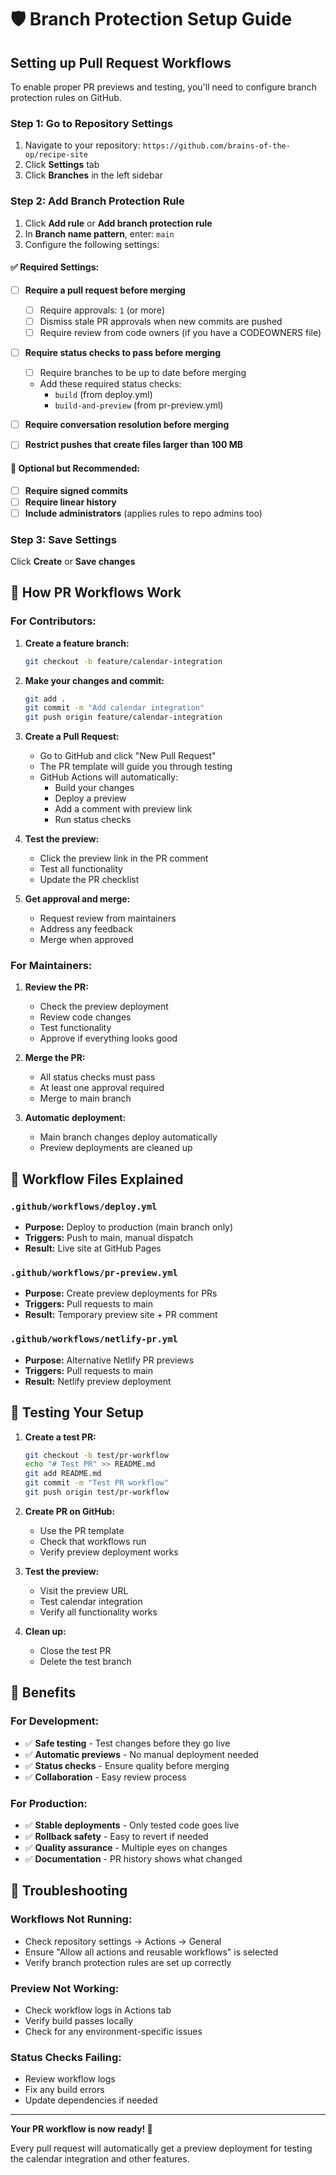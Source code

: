 # 🛡️ Branch Protection Setup Guide

## Setting up Pull Request Workflows

To enable proper PR previews and testing, you'll need to configure branch protection rules on GitHub.

### Step 1: Go to Repository Settings
1. Navigate to your repository: `https://github.com/brains-of-the-op/recipe-site`
2. Click **Settings** tab
3. Click **Branches** in the left sidebar

### Step 2: Add Branch Protection Rule
1. Click **Add rule** or **Add branch protection rule**
2. In **Branch name pattern**, enter: `main`
3. Configure the following settings:

#### ✅ Required Settings:
- [ ] **Require a pull request before merging**
  - [ ] Require approvals: `1` (or more)
  - [ ] Dismiss stale PR approvals when new commits are pushed
  - [ ] Require review from code owners (if you have a CODEOWNERS file)

- [ ] **Require status checks to pass before merging**
  - [ ] Require branches to be up to date before merging
  - Add these required status checks:
    - `build` (from deploy.yml)
    - `build-and-preview` (from pr-preview.yml)

- [ ] **Require conversation resolution before merging**
- [ ] **Restrict pushes that create files larger than 100 MB**

#### 🔧 Optional but Recommended:
- [ ] **Require signed commits**
- [ ] **Require linear history**
- [ ] **Include administrators** (applies rules to repo admins too)

### Step 3: Save Settings
Click **Create** or **Save changes**

## 🚀 How PR Workflows Work

### For Contributors:
1. **Create a feature branch:**
   ```bash
   git checkout -b feature/calendar-integration
   ```

2. **Make your changes and commit:**
   ```bash
   git add .
   git commit -m "Add calendar integration"
   git push origin feature/calendar-integration
   ```

3. **Create a Pull Request:**
   - Go to GitHub and click "New Pull Request"
   - The PR template will guide you through testing
   - GitHub Actions will automatically:
     - Build your changes
     - Deploy a preview
     - Add a comment with preview link
     - Run status checks

4. **Test the preview:**
   - Click the preview link in the PR comment
   - Test all functionality
   - Update the PR checklist

5. **Get approval and merge:**
   - Request review from maintainers
   - Address any feedback
   - Merge when approved

### For Maintainers:
1. **Review the PR:**
   - Check the preview deployment
   - Review code changes
   - Test functionality
   - Approve if everything looks good

2. **Merge the PR:**
   - All status checks must pass
   - At least one approval required
   - Merge to main branch

3. **Automatic deployment:**
   - Main branch changes deploy automatically
   - Preview deployments are cleaned up

## 🔧 Workflow Files Explained

### `.github/workflows/deploy.yml`
- **Purpose:** Deploy to production (main branch only)
- **Triggers:** Push to main, manual dispatch
- **Result:** Live site at GitHub Pages

### `.github/workflows/pr-preview.yml`
- **Purpose:** Create preview deployments for PRs
- **Triggers:** Pull requests to main
- **Result:** Temporary preview site + PR comment

### `.github/workflows/netlify-pr.yml`
- **Purpose:** Alternative Netlify PR previews
- **Triggers:** Pull requests to main
- **Result:** Netlify preview deployment

## 🧪 Testing Your Setup

1. **Create a test PR:**
   ```bash
   git checkout -b test/pr-workflow
   echo "# Test PR" >> README.md
   git add README.md
   git commit -m "Test PR workflow"
   git push origin test/pr-workflow
   ```

2. **Create PR on GitHub:**
   - Use the PR template
   - Check that workflows run
   - Verify preview deployment works

3. **Test the preview:**
   - Visit the preview URL
   - Test calendar integration
   - Verify all functionality works

4. **Clean up:**
   - Close the test PR
   - Delete the test branch

## 🎯 Benefits

### For Development:
- ✅ **Safe testing** - Test changes before they go live
- ✅ **Automatic previews** - No manual deployment needed
- ✅ **Status checks** - Ensure quality before merging
- ✅ **Collaboration** - Easy review process

### For Production:
- ✅ **Stable deployments** - Only tested code goes live
- ✅ **Rollback safety** - Easy to revert if needed
- ✅ **Quality assurance** - Multiple eyes on changes
- ✅ **Documentation** - PR history shows what changed

## 🚨 Troubleshooting

### Workflows Not Running:
- Check repository settings → Actions → General
- Ensure "Allow all actions and reusable workflows" is selected
- Verify branch protection rules are set up correctly

### Preview Not Working:
- Check workflow logs in Actions tab
- Verify build passes locally
- Check for any environment-specific issues

### Status Checks Failing:
- Review workflow logs
- Fix any build errors
- Update dependencies if needed

---

**Your PR workflow is now ready! 🎉**

Every pull request will automatically get a preview deployment for testing the calendar integration and other features.
